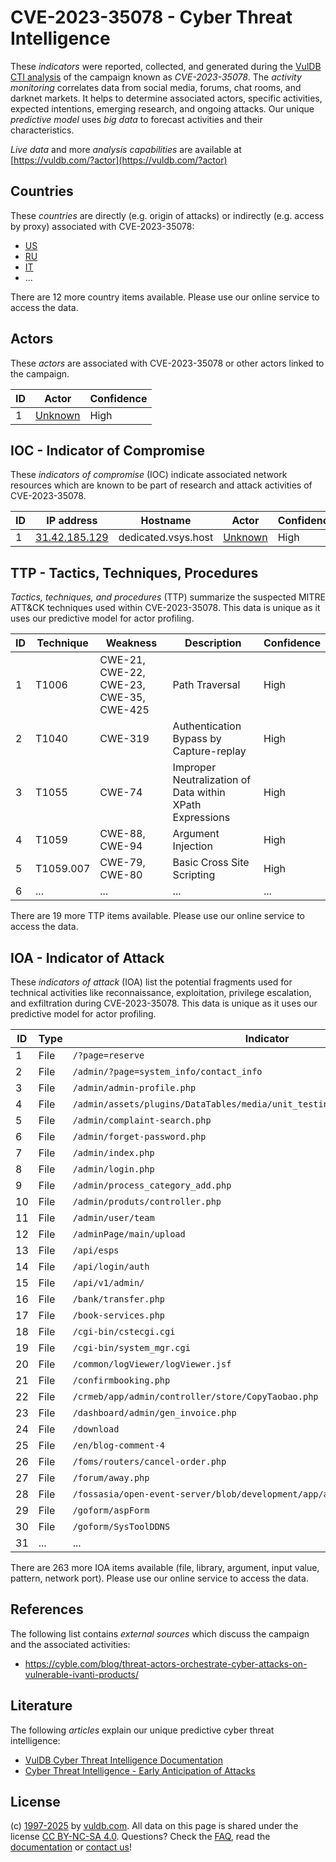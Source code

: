 # CVE-2023-35078 - Cyber Threat Intelligence

These _indicators_ were reported, collected, and generated during the [VulDB CTI analysis](https://vuldb.com/?kb.cti) of the campaign known as _CVE-2023-35078_. The _activity monitoring_ correlates data from social media, forums, chat rooms, and darknet markets. It helps to determine associated actors, specific activities, expected intentions, emerging research, and ongoing attacks. Our unique _predictive model_ uses _big data_ to forecast activities and their characteristics.

_Live data_ and more _analysis capabilities_ are available at [https://vuldb.com/?actor](https://vuldb.com/?actor)

## Countries

These _countries_ are directly (e.g. origin of attacks) or indirectly (e.g. access by proxy) associated with CVE-2023-35078:

* [US](https://vuldb.com/?country.us)
* [RU](https://vuldb.com/?country.ru)
* [IT](https://vuldb.com/?country.it)
* ...

There are 12 more country items available. Please use our online service to access the data.

## Actors

These _actors_ are associated with CVE-2023-35078 or other actors linked to the campaign.

ID | Actor | Confidence
-- | ----- | ----------
1 | [Unknown](https://vuldb.com/?actor.unknown) | High

## IOC - Indicator of Compromise

These _indicators of compromise_ (IOC) indicate associated network resources which are known to be part of research and attack activities of CVE-2023-35078.

ID | IP address | Hostname | Actor | Confidence
-- | ---------- | -------- | ----- | ----------
1 | [31.42.185.129](https://vuldb.com/?ip.31.42.185.129) | dedicated.vsys.host | [Unknown](https://vuldb.com/?actor.unknown) | High

## TTP - Tactics, Techniques, Procedures

_Tactics, techniques, and procedures_ (TTP) summarize the suspected MITRE ATT&CK techniques used within CVE-2023-35078. This data is unique as it uses our predictive model for actor profiling.

ID | Technique | Weakness | Description | Confidence
-- | --------- | -------- | ----------- | ----------
1 | T1006 | CWE-21, CWE-22, CWE-23, CWE-35, CWE-425 | Path Traversal | High
2 | T1040 | CWE-319 | Authentication Bypass by Capture-replay | High
3 | T1055 | CWE-74 | Improper Neutralization of Data within XPath Expressions | High
4 | T1059 | CWE-88, CWE-94 | Argument Injection | High
5 | T1059.007 | CWE-79, CWE-80 | Basic Cross Site Scripting | High
6 | ... | ... | ... | ...

There are 19 more TTP items available. Please use our online service to access the data.

## IOA - Indicator of Attack

These _indicators of attack_ (IOA) list the potential fragments used for technical activities like reconnaissance, exploitation, privilege escalation, and exfiltration during CVE-2023-35078. This data is unique as it uses our predictive model for actor profiling.

ID | Type | Indicator | Confidence
-- | ---- | --------- | ----------
1 | File | `/?page=reserve` | High
2 | File | `/admin/?page=system_info/contact_info` | High
3 | File | `/admin/admin-profile.php` | High
4 | File | `/admin/assets/plugins/DataTables/media/unit_testing/templates/two_tables.php` | High
5 | File | `/admin/complaint-search.php` | High
6 | File | `/admin/forget-password.php` | High
7 | File | `/admin/index.php` | High
8 | File | `/admin/login.php` | High
9 | File | `/admin/process_category_add.php` | High
10 | File | `/admin/produts/controller.php` | High
11 | File | `/admin/user/team` | High
12 | File | `/adminPage/main/upload` | High
13 | File | `/api/esps` | Medium
14 | File | `/api/login/auth` | High
15 | File | `/api/v1/admin/` | High
16 | File | `/bank/transfer.php` | High
17 | File | `/book-services.php` | High
18 | File | `/cgi-bin/cstecgi.cgi` | High
19 | File | `/cgi-bin/system_mgr.cgi` | High
20 | File | `/common/logViewer/logViewer.jsf` | High
21 | File | `/confirmbooking.php` | High
22 | File | `/crmeb/app/admin/controller/store/CopyTaobao.php` | High
23 | File | `/dashboard/admin/gen_invoice.php` | High
24 | File | `/download` | Medium
25 | File | `/en/blog-comment-4` | High
26 | File | `/foms/routers/cancel-order.php` | High
27 | File | `/forum/away.php` | High
28 | File | `/fossasia/open-event-server/blob/development/app/api/helpers/mail.py` | High
29 | File | `/goform/aspForm` | High
30 | File | `/goform/SysToolDDNS` | High
31 | ... | ... | ...

There are 263 more IOA items available (file, library, argument, input value, pattern, network port). Please use our online service to access the data.

## References

The following list contains _external sources_ which discuss the campaign and the associated activities:

* https://cyble.com/blog/threat-actors-orchestrate-cyber-attacks-on-vulnerable-ivanti-products/

## Literature

The following _articles_ explain our unique predictive cyber threat intelligence:

* [VulDB Cyber Threat Intelligence Documentation](https://vuldb.com/?kb.cti)
* [Cyber Threat Intelligence - Early Anticipation of Attacks](https://www.scip.ch/en/?labs.20201022)

## License

(c) [1997-2025](https://vuldb.com/?kb.changelog) by [vuldb.com](https://vuldb.com/?kb.about). All data on this page is shared under the license [CC BY-NC-SA 4.0](https://creativecommons.org/licenses/by-nc-sa/4.0/). Questions? Check the [FAQ](https://vuldb.com/?kb.faq), read the [documentation](https://vuldb.com/?kb) or [contact us](https://vuldb.com/?contact)!
